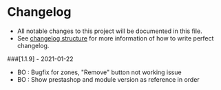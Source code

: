 # Changelog
- All notable changes to this project will be documented in this file.
- See [changelog structure](https://keepachangelog.com/en/0.3.0/) for more information of how to write perfect changelog.

###[1.1.9] - 2021-01-22
- BO : Bugfix for zones, "Remove" button not working issue
- BO : Show prestashop and module version as reference in order